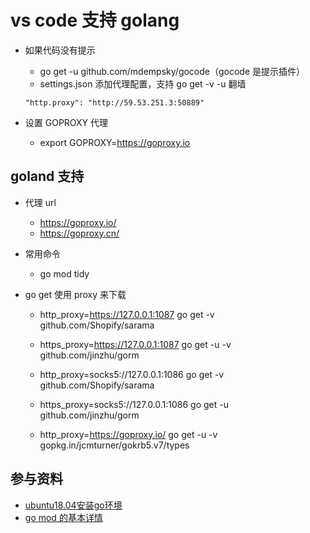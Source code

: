 # vs code 支持 golang

- 如果代码没有提示

  - go get -u github.com/mdempsky/gocode（gocode 是提示插件）
  - settings.json 添加代理配置，支持 go get -v -u 翻墙

  ```proxy
  "http.proxy": "http://59.53.251.3:50889"
  ```

- 设置 GOPROXY 代理

  - export GOPROXY=https://goproxy.io

## goland 支持

- 代理 url

  - https://goproxy.io/
  - https://goproxy.cn/

- 常用命令

  - go mod tidy

- go get 使用 proxy 来下载

  - http_proxy=https://127.0.0.1:1087 go get -v github.com/Shopify/sarama
  - https_proxy=https://127.0.0.1:1087 go get -u -v github.com/jinzhu/gorm

  - http_proxy=socks5://127.0.0.1:1086 go get -v github.com/Shopify/sarama
  - https_proxy=socks5://127.0.0.1:1086 go get -u github.com/jinzhu/gorm

  - http_proxy=https://goproxy.io/ go get -u -v gopkg.in/jcmturner/gokrb5.v7/types

## 参与资料

- [ubuntu18.04安装go环境](https://www.cnblogs.com/swlj/articles/11836198.html)
- [go mod 的基本详情](https://segmentfault.com/a/1190000016146377)
